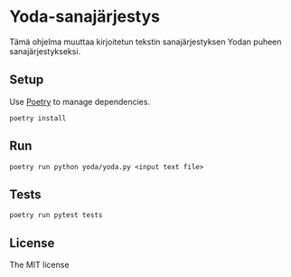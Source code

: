 # Yoda-sanajärjestys

Tämä ohjelma muuttaa kirjoitetun tekstin sanajärjestyksen Yodan puheen
sanajärjestykseksi.

## Setup

Use [Poetry](https://python-poetry.org/docs/) to manage dependencies.

```
poetry install
```

## Run

```
poetry run python yoda/yoda.py <input text file>
```

## Tests

```
poetry run pytest tests
```

## License

The MIT license
